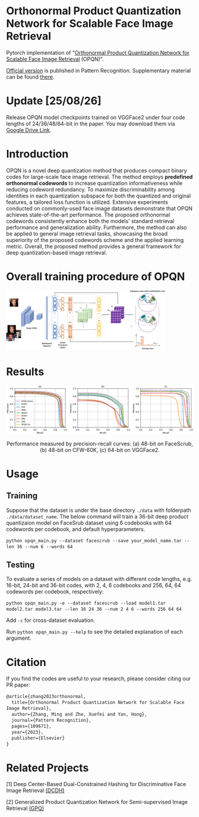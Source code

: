 # Orthonormal Product Quantization Network for Scalable Face Image Retrieval
Pytorch implementation of "[Orthonormal Product Quantization Network for Scalable Face Image Retrieval](https://arxiv.org/abs/2107.00327) (OPQN)".

[Official version](https://doi.org/10.1016/j.patcog.2023.109671) is published in Pattern Recognition. Supplementary material can be found [there](https://drive.google.com/file/d/1XsmCeykToR8FFlSKi3D3vOK_BCa4Ekkd/view?usp=sharing). 

# Update [25/08/26]
Release OPQN model checkpoints trained on VGGFace2 under four code lengths of 24/36/48/64-bit in the paper. You may download them via [Google Drive Link](https://drive.google.com/file/d/1iSy6-UsOHBg1kJJWBbnWdhqL1BU7iYj9/view?usp=sharing). 

# Introduction
OPQN is a novel deep quantization method that produces compact binary codes for large-scale face image retrieval. The method employs **predefined orthonormal codewords** to increase quantization informativeness while reducing codeword redundancy. To maximize discriminability among identities in each quantization subspace for both the quantized and original features, a tailored loss function is utilized. Extensive experiments conducted on commonly-used face image datasets demonstrate that OPQN achieves state-of-the-art performance. The proposed orthonormal codewords consistently enhance both the models' standard retrieval performance and generalization ability. Furthermore, the method can also be applied to general image retrieval tasks, showcasing the broad superiority of the proposed codewords scheme and the applied learning metric. Overall, the proposed method provides a general framework for deep quantization-based image retrieval.

# Overall training procedure of OPQN
<img src="/figures/overview.png" alt="drawing" width="85%"/>
<p></p>

# Results
<img src="/figures/pr_three_all2.png" alt="drawing" width="100%"/>
<p></p>
<center> Performance measured by precision-recall curves: (a) 48-bit on FaceScrub, (b) 48-bit on CFW-60K, (c) 64-bit on VGGFace2.</center>

# Usage
## Training
Suppose that the dataset is under the base directory `./data` with folderpath `./data/dataset_name`. The below command will train a 36-bit deep product quantizaion model on FaceSrub dataset using 6 codebooks with 64 codewords per codebook, and default hyperparameters.
 ```
python opqn_main.py --dataset facescrub --save your_model_name.tar --len 36 --num 6 --words 64
 ```
 
## Testing
To evaluate a series of models on a dataset with different code lengths, e.g. 16-bit, 24-bit and 36-bit codes, with 2, 4, 6 codebooks and 256, 64, 64 codewords per codebook, respectively: 
```
python opqn_main.py -e --dataset facescrub --load model1.tar model2.tar model3.tar --len 16 24 36 --num 2 4 6 --words 256 64 64
 ```
 Add `-c` for cross-dataset evaluation.
 
 Run ```python opqn_main.py --help``` to see the detailed explanation of each argument.

# Citation
If you find the codes are useful to your research, please consider citing our PR paper:
```
@article{zhang2023orthonormal,
  title={Orthonormal Product Quantization Network for Scalable Face Image Retrieval},
  author={Zhang, Ming and Zhe, Xuefei and Yan, Hong},
  journal={Pattern Recognition},
  pages={109671},
  year={2023},
  publisher={Elsevier}
}
```
# Related Projects
 \[1\] Deep Center-Based Dual-Constrained Hashing for Discriminative Face Image Retrieval [(DCDH)](https://github.com/mzhang367/DCDH-PyTorch)
 
 \[2\] Generalized Product Quantization Network for Semi-supervised Image Retrieval [(GPQ)](https://github.com/youngkyunJang/GPQ)
